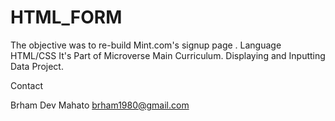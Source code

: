 # HTML_FORM
The objective was to re-build Mint.com's signup page .
Language HTML/CSS
It's Part of Microverse Main Curriculum.
Displaying and Inputting Data Project.


Contact

Brham Dev Mahato
brham1980@gmail.com
